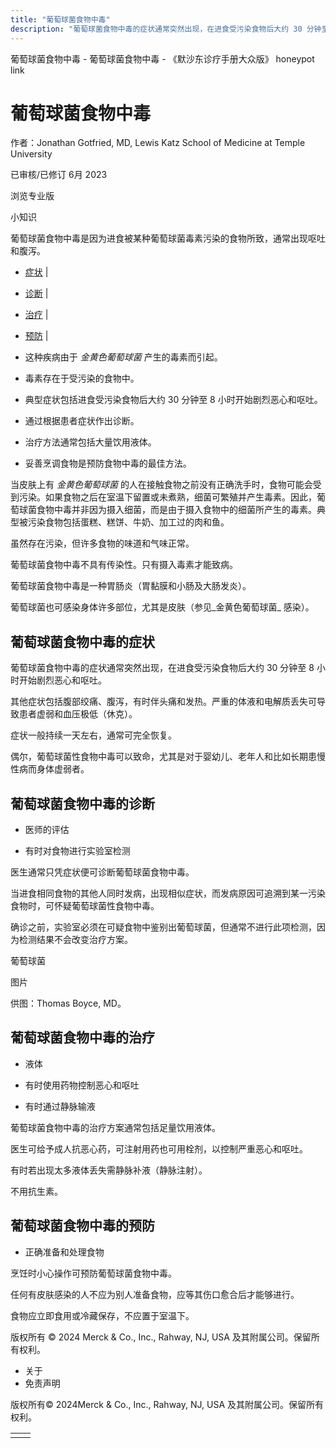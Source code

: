 ```yaml
---
title: "葡萄球菌食物中毒"
description: "葡萄球菌食物中毒的症状通常突然出现，在进食受污染食物后大约 30 分钟至 8 小时开始剧烈恶心和呕吐。"
---
```


﻿葡萄球菌食物中毒 \- 葡萄球菌食物中毒 \- 《默沙东诊疗手册大众版》 honeypot link

# 葡萄球菌食物中毒

作者：Jonathan Gotfried, MD, Lewis Katz School of Medicine at Temple University

已审核/已修订 6月 2023

浏览专业版

小知识

葡萄球菌食物中毒是因为进食被某种葡萄球菌毒素污染的食物所致，通常出现呕吐和腹泻。

- [症状](#症状_v754634_zh) \|
- [诊断](#诊断_v12820178_zh) \|
- [治疗](#治疗_v754638_zh) \|
- [预防](#预防_v12820186_zh) \|

- 这种疾病由于 _金黄色葡萄球菌_ 产生的毒素而引起。

- 毒素存在于受污染的食物中。

- 典型症状包括进食受污染食物后大约 30 分钟至 8 小时开始剧烈恶心和呕吐。

- 通过根据患者症状作出诊断。

- 治疗方法通常包括大量饮用液体。

- 妥善烹调食物是预防食物中毒的最佳方法。


当皮肤上有 _金黄色葡萄球菌_ 的人在接触食物之前没有正确洗手时，食物可能会受到污染。如果食物之后在室温下留置或未煮熟，细菌可繁殖并产生毒素。因此，葡萄球菌食物中毒并非因为摄入细菌，而是由于摄入食物中的细菌所产生的毒素。典型被污染食物包括蛋糕、糕饼、牛奶、加工过的肉和鱼。

虽然存在污染，但许多食物的味道和气味正常。

葡萄球菌食物中毒不具有传染性。只有摄入毒素才能致病。

葡萄球菌食物中毒是一种胃肠炎（胃黏膜和小肠及大肠发炎）。

葡萄球菌也可感染身体许多部位，尤其是皮肤（参见_金黄色葡萄球菌_ 感染）。

## 葡萄球菌食物中毒的症状

葡萄球菌食物中毒的症状通常突然出现，在进食受污染食物后大约 30 分钟至 8 小时开始剧烈恶心和呕吐。

其他症状包括腹部绞痛、腹泻，有时伴头痛和发热。严重的体液和电解质丢失可导致患者虚弱和血压极低（休克）。

症状一般持续一天左右，通常可完全恢复。

偶尔，葡萄球菌性食物中毒可以致命，尤其是对于婴幼儿、老年人和比如长期患慢性病而身体虚弱者。

## 葡萄球菌食物中毒的诊断

- 医师的评估

- 有时对食物进行实验室检测


医生通常只凭症状便可诊断葡萄球菌食物中毒。

当进食相同食物的其他人同时发病，出现相似症状，而发病原因可追溯到某一污染食物时，可怀疑葡萄球菌性食物中毒。

确诊之前，实验室必须在可疑食物中鉴别出葡萄球菌，但通常不进行此项检测，因为检测结果不会改变治疗方案。

葡萄球菌



图片

供图：Thomas Boyce, MD。

## 葡萄球菌食物中毒的治疗

- 液体

- 有时使用药物控制恶心和呕吐

- 有时通过静脉输液


葡萄球菌食物中毒的治疗方案通常包括足量饮用液体。

医生可给予成人抗恶心药，可注射用药也可用栓剂，以控制严重恶心和呕吐。

有时若出现太多液体丢失需静脉补液（静脉注射）。

不用抗生素。

## 葡萄球菌食物中毒的预防

- 正确准备和处理食物


烹饪时小心操作可预防葡萄球菌食物中毒。

任何有皮肤感染的人不应为别人准备食物，应等其伤口愈合后才能够进行。

食物应立即食用或冷藏保存，不应置于室温下。



版权所有 © 2024
Merck & Co., Inc., Rahway, NJ, USA 及其附属公司。保留所有权利。

- 关于
- 免责声明

版权所有© 2024Merck & Co., Inc., Rahway, NJ, USA 及其附属公司。保留所有权利。

|     |     |
| --- | --- |
|  |  |